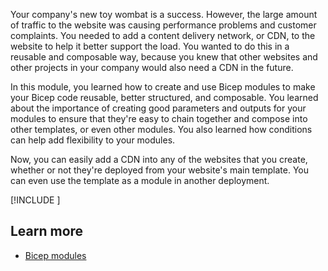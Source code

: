 Your company's new toy wombat is a success. However, the large amount of traffic to the website was causing performance problems and customer complaints. You needed to add a content delivery network, or CDN, to the website to help it better support the load. You wanted to do this in a reusable and composable way, because you knew that other websites and other projects in your company would also need a CDN in the future.

In this module, you learned how to create and use Bicep modules to make your Bicep code reusable, better structured, and composable. You learned about the importance of creating good parameters and outputs for your modules to ensure that they're easy to chain together and compose into other templates, or even other modules. You also learned how conditions can help add flexibility to your modules.

Now, you can easily add a CDN into any of the websites that you create, whether or not they're deployed from your website's main template. You can even use the template as a module in another deployment.

[!INCLUDE [](../../../includes/azure-optional-exercise-subscription-cleanup.md)]

## Learn more

- [Bicep modules](/azure/azure-resource-manager/bicep/modules)
